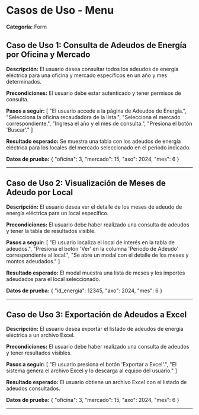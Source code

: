 # Casos de Uso - Menu

**Categoría:** Form

## Caso de Uso 1: Consulta de Adeudos de Energía por Oficina y Mercado

**Descripción:** El usuario desea consultar todos los adeudos de energía eléctrica para una oficina y mercado específicos en un año y mes determinados.

**Precondiciones:**
El usuario debe estar autenticado y tener permisos de consulta.

**Pasos a seguir:**
[
  "El usuario accede a la página de Adeudos de Energía.",
  "Selecciona la oficina recaudadora de la lista.",
  "Selecciona el mercado correspondiente.",
  "Ingresa el año y el mes de consulta.",
  "Presiona el botón 'Buscar'."
]

**Resultado esperado:**
Se muestra una tabla con los adeudos de energía eléctrica para los locales del mercado seleccionado en el periodo indicado.

**Datos de prueba:**
{
  "oficina": 3,
  "mercado": 15,
  "axo": 2024,
  "mes": 6
}

---

## Caso de Uso 2: Visualización de Meses de Adeudo por Local

**Descripción:** El usuario desea ver el detalle de los meses de adeudo de energía eléctrica para un local específico.

**Precondiciones:**
El usuario debe haber realizado una consulta de adeudos y tener la tabla de resultados visible.

**Pasos a seguir:**
[
  "El usuario localiza el local de interés en la tabla de adeudos.",
  "Presiona el botón 'Ver' en la columna 'Periodo de Adeudo' correspondiente al local.",
  "Se abre un modal con el detalle de los meses y montos adeudados."
]

**Resultado esperado:**
El modal muestra una lista de meses y los importes adeudados para el local seleccionado.

**Datos de prueba:**
{
  "id_energia": 12345,
  "axo": 2024,
  "mes": 6
}

---

## Caso de Uso 3: Exportación de Adeudos a Excel

**Descripción:** El usuario desea exportar el listado de adeudos de energía eléctrica a un archivo Excel.

**Precondiciones:**
El usuario debe haber realizado una consulta de adeudos y tener resultados visibles.

**Pasos a seguir:**
[
  "El usuario presiona el botón 'Exportar a Excel'.",
  "El sistema genera el archivo Excel y lo descarga al equipo del usuario."
]

**Resultado esperado:**
El usuario obtiene un archivo Excel con el listado de adeudos consultados.

**Datos de prueba:**
{
  "oficina": 3,
  "mercado": 15,
  "axo": 2024,
  "mes": 6
}

---

